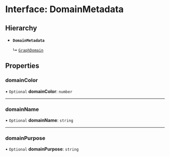 # Interface: DomainMetadata

## Hierarchy

- **`DomainMetadata`**

  ↳ [`GraphDomain`](GraphDomain.md)

## Properties

### domainColor

• `Optional` **domainColor**: `number`

___

### domainName

• `Optional` **domainName**: `string`

___

### domainPurpose

• `Optional` **domainPurpose**: `string`
